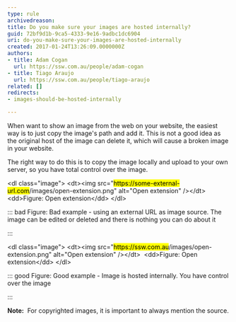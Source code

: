 ```yaml
---
type: rule
archivedreason: 
title: Do you make sure your images are hosted internally?
guid: 72bf9d1b-9ca5-4333-9e16-9adbc1dc6904
uri: do-you-make-sure-your-images-are-hosted-internally
created: 2017-01-24T13:26:09.0000000Z
authors:
- title: Adam Cogan
  url: https://ssw.com.au/people/adam-cogan
- title: Tiago Araujo
  url: https://ssw.com.au/people/tiago-araujo
related: []
redirects:
- images-should-be-hosted-internally

---
```


When want to show an image from the web on your website, the easiest way is to just copy the image's path and add it. This is not a good idea as the original host of the image can delete it, which will cause a broken image in your website.

<!--endintro-->

The right way to do this is to copy the image locally and upload to your own server, so you have total control over the image.

&lt;dl class="image"&gt;
&lt;dt&gt;&lt;img src="<mark>https&#58;//some-external-url.com</mark>/images/open-extension.png" alt="Open extension" /&gt;&lt;/dt&gt; 
&lt;dd&gt;Figure: Open extension&lt;/dd&gt;
&lt;/dl&gt;


::: bad
Figure: Bad example - using an external URL as image source. The image can be edited or deleted and there is nothing you can do about it

:::


&lt;dl class="image"&gt;
&lt;dt&gt;&lt;img src="<mark>https&#58;//ssw.com.au</mark>/images/open-extension.png" alt="Open extension" /&gt;&lt;/dt&gt; 
&lt;dd&gt;Figure: Open extension&lt;/dd&gt;
&lt;/dl&gt;


::: good
Figure: Good example - Image is hosted internally. You have control over the image

:::


**Note:**  For copyrighted images, it is important to always mention the source.
